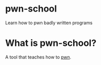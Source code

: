 # pwn-school
Learn how to pwn badly written programs

What is pwn-school?
===================

A tool that teaches how to [pwn](https://en.wikipedia.org/wiki/Pwn).

